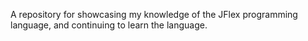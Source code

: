 A repository for showcasing my knowledge of the JFlex programming language, and continuing to learn the language.
